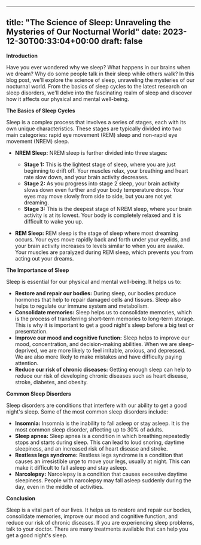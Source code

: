 
---
title: "The Science of Sleep: Unraveling the Mysteries of Our Nocturnal World"
date: 2023-12-30T00:33:04+00:00
draft: false
---

**Introduction**

Have you ever wondered why we sleep? What happens in our brains when we dream? Why do some people talk in their sleep while others walk? In this blog post, we'll explore the science of sleep, unraveling the mysteries of our nocturnal world. From the basics of sleep cycles to the latest research on sleep disorders, we'll delve into the fascinating realm of sleep and discover how it affects our physical and mental well-being.

**The Basics of Sleep Cycles**

Sleep is a complex process that involves a series of stages, each with its own unique characteristics. These stages are typically divided into two main categories: rapid eye movement (REM) sleep and non-rapid eye movement (NREM) sleep.

* **NREM Sleep:** NREM sleep is further divided into three stages:

  * **Stage 1:** This is the lightest stage of sleep, where you are just beginning to drift off. Your muscles relax, your breathing and heart rate slow down, and your brain activity decreases.
  * **Stage 2:** As you progress into stage 2 sleep, your brain activity slows down even further and your body temperature drops. Your eyes may move slowly from side to side, but you are not yet dreaming.
  * **Stage 3:** This is the deepest stage of NREM sleep, where your brain activity is at its lowest. Your body is completely relaxed and it is difficult to wake you up.

* **REM Sleep:** REM sleep is the stage of sleep where most dreaming occurs. Your eyes move rapidly back and forth under your eyelids, and your brain activity increases to levels similar to when you are awake. Your muscles are paralyzed during REM sleep, which prevents you from acting out your dreams.

**The Importance of Sleep**

Sleep is essential for our physical and mental well-being. It helps us to:

* **Restore and repair our bodies:** During sleep, our bodies produce hormones that help to repair damaged cells and tissues. Sleep also helps to regulate our immune system and metabolism.
* **Consolidate memories:** Sleep helps us to consolidate memories, which is the process of transferring short-term memories to long-term storage. This is why it is important to get a good night's sleep before a big test or presentation.
* **Improve our mood and cognitive function:** Sleep helps to improve our mood, concentration, and decision-making abilities. When we are sleep-deprived, we are more likely to feel irritable, anxious, and depressed. We are also more likely to make mistakes and have difficulty paying attention.
* **Reduce our risk of chronic diseases:** Getting enough sleep can help to reduce our risk of developing chronic diseases such as heart disease, stroke, diabetes, and obesity.

**Common Sleep Disorders**

Sleep disorders are conditions that interfere with our ability to get a good night's sleep. Some of the most common sleep disorders include:

* **Insomnia:** Insomnia is the inability to fall asleep or stay asleep. It is the most common sleep disorder, affecting up to 30% of adults.
* **Sleep apnea:** Sleep apnea is a condition in which breathing repeatedly stops and starts during sleep. This can lead to loud snoring, daytime sleepiness, and an increased risk of heart disease and stroke.
* **Restless legs syndrome:** Restless legs syndrome is a condition that causes an irresistible urge to move your legs, usually at night. This can make it difficult to fall asleep and stay asleep.
* **Narcolepsy:** Narcolepsy is a condition that causes excessive daytime sleepiness. People with narcolepsy may fall asleep suddenly during the day, even in the middle of activities.

**Conclusion**

Sleep is a vital part of our lives. It helps us to restore and repair our bodies, consolidate memories, improve our mood and cognitive function, and reduce our risk of chronic diseases. If you are experiencing sleep problems, talk to your doctor. There are many treatments available that can help you get a good night's sleep.